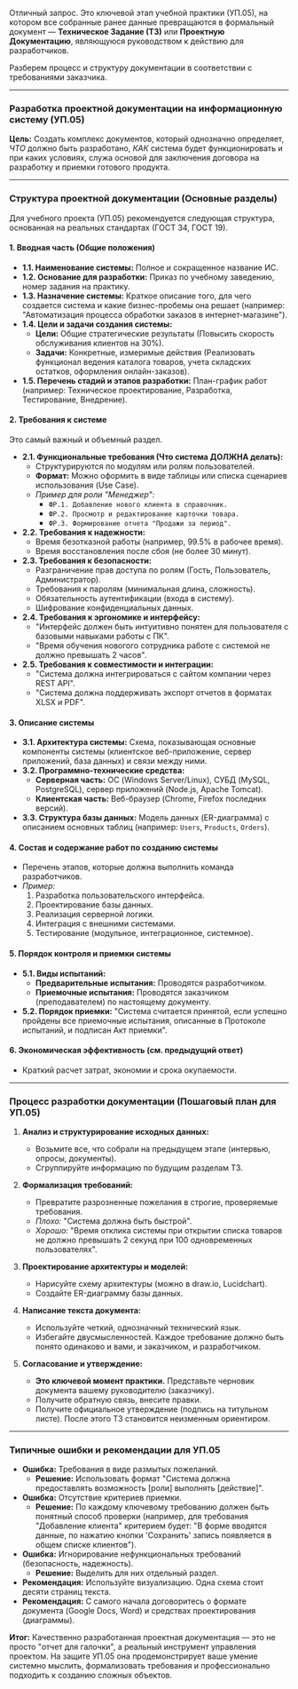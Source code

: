 Отличный запрос. Это ключевой этап учебной практики (УП.05), на котором все собранные ранее данные превращаются в формальный документ — **Техническое Задание (ТЗ)** или **Проектную Документацию**, являющуюся руководством к действию для разработчиков.

Разберем процесс и структуру документации в соответствии с требованиями заказчика.

---

### **Разработка проектной документации на информационную систему (УП.05)**

**Цель:** Создать комплекс документов, который однозначно определяет, *ЧТО* должно быть разработано, *КАК* система будет функционировать и при каких условиях, служа основой для заключения договора на разработку и приемки готового продукта.

---

### **Структура проектной документации (Основные разделы)**

Для учебного проекта (УП.05) рекомендуется следующая структура, основанная на реальных стандартах (ГОСТ 34, ГОСТ 19).

#### **1. Вводная часть (Общие положения)**

*   **1.1. Наименование системы:** Полное и сокращенное название ИС.
*   **1.2. Основание для разработки:** Приказ по учебному заведению, номер задания на практику.
*   **1.3. Назначение системы:** Краткое описание того, для чего создается система и какие бизнес-пробемы она решает (например: "Автоматизация процесса обработки заказов в интернет-магазине").
*   **1.4. Цели и задачи создания системы:**
    *   **Цели:** Общие стратегические результаты (Повысить скорость обслуживания клиентов на 30%).
    *   **Задачи:** Конкретные, измеримые действия (Реализовать функционал ведения каталога товаров, учета складских остатков, оформления онлайн-заказов).
*   **1.5. Перечень стадий и этапов разработки:** План-график работ (например: Техническое проектирование, Разработка, Тестирование, Внедрение).

#### **2. Требования к системе**

Это самый важный и объемный раздел.

*   **2.1. Функциональные требования (Что система ДОЛЖНА делать):**
    *   Структурируются по модулям или ролям пользователей.
    *   **Формат:** Можно оформить в виде таблицы или списка сценариев использования (Use Case).
    *   *Пример для роли "Менеджер":*
        *   `ФР.1. Добавление нового клиента в справочник.`
        *   `ФР.2. Просмотр и редактирование карточки товара.`
        *   `ФР.3. Формирование отчета "Продажи за период".`
*   **2.2. Требования к надежности:**
    *   Время безотказной работы (например, 99.5% в рабочее время).
    *   Время восстановления после сбоя (не более 30 минут).
*   **2.3. Требования к безопасности:**
    *   Разграничение прав доступа по ролям (Гость, Пользователь, Администратор).
    *   Требования к паролям (минимальная длина, сложность).
    *   Обязательность аутентификации (входа в систему).
    *   Шифрование конфиденциальных данных.
*   **2.4. Требования к эргономике и интерфейсу:**
    *   "Интерфейс должен быть интуитивно понятен для пользователя с базовыми навыками работы с ПК".
    *   "Время обучения новогого сотрудника работе с системой не должно превышать 2 часов".
*   **2.5. Требования к совместимости и интеграции:**
    *   "Система должна интегрироваться с сайтом компании через REST API".
    *   "Система должна поддерживать экспорт отчетов в форматах XLSX и PDF".

#### **3. Описание системы**

*   **3.1. Архитектура системы:** Схема, показывающая основные компоненты системы (клиентское веб-приложение, сервер приложений, база данных) и связи между ними.
*   **3.2. Программно-технические средства:**
    *   **Серверная часть:** ОС (Windows Server/Linux), СУБД (MySQL, PostgreSQL), сервер приложений (Node.js, Apache Tomcat).
    *   **Клиентская часть:** Веб-браузер (Chrome, Firefox последних версий).
*   **3.3. Структура базы данных:** Модель данных (ER-диаграмма) с описанием основных таблиц (например: `Users`, `Products`, `Orders`).

#### **4. Состав и содержание работ по созданию системы**

*   Перечень этапов, которые должна выполнить команда разработчиков.
*   *Пример:*
    1.  Разработка пользовательского интерфейса.
    2.  Проектирование базы данных.
    3.  Реализация серверной логики.
    4.  Интеграция с внешними системами.
    5.  Тестирование (модульное, интеграционное, системное).

#### **5. Порядок контроля и приемки системы**

*   **5.1. Виды испытаний:**
    *   **Предварительные испытания:** Проводятся разработчиком.
    *   **Приемочные испытания:** Проводятся заказчиком (преподавателем) по настоящему документу.
*   **5.2. Порядок приемки:** "Система считается принятой, если успешно пройдены все приемочные испытания, описанные в Протоколе испытаний, и подписан Акт приемки".

#### **6. Экономическая эффективность (см. предыдущий ответ)**

*   Краткий расчет затрат, экономии и срока окупаемости.

---

### **Процесс разработки документации (Пошаговый план для УП.05)**

1.  **Анализ и структурирование исходных данных:**
    *   Возьмите все, что собрали на предыдущем этапе (интервью, опросы, документы).
    *   Сгруппируйте информацию по будущим разделам ТЗ.

2.  **Формализация требований:**
    *   Превратите разрозненные пожелания в строгие, проверяемые требования.
    *   *Плохо:* "Система должна быть быстрой".
    *   *Хорошо:* "Время отклика системы при открытии списка товаров не должно превышать 2 секунд при 100 одновременных пользователях".

3.  **Проектирование архитектуры и моделей:**
    *   Нарисуйте схему архитектуры (можно в draw.io, Lucidchart).
    *   Создайте ER-диаграмму базы данных.

4.  **Написание текста документа:**
    *   Используйте четкий, однозначный технический язык.
    *   Избегайте двусмысленностей. Каждое требование должно быть понято одинаково и вами, и заказчиком, и разработчиком.

5.  **Согласование и утверждение:**
    *   **Это ключевой момент практики.** Представьте черновик документа вашему руководителю (заказчику).
    *   Получите обратную связь, внесите правки.
    *   Получите официальное утверждение (подпись на титульном листе). После этого ТЗ становится неизменным ориентиром.

---

### **Типичные ошибки и рекомендации для УП.05**

*   **Ошибка:** Требования в виде размытых пожеланий.
    *   **Решение:** Использовать формат "Система должна предоставлять возможность [роли] выполнять [действие]".
*   **Ошибка:** Отсутствие критериев приемки.
    *   **Решение:** По каждому ключевому требованию должен быть понятный способ проверки (например, для требования "Добавление клиента" критерием будет: "В форме вводятся данные, по нажатию кнопки 'Сохранить' запись появляется в общем списке клиентов").
*   **Ошибка:** Игнорирование нефункциональных требований (безопасность, надежность).
    *   **Решение:** Выделить для них отдельный раздел.
*   **Рекомендация:** Используйте визуализацию. Одна схема стоит десяти страниц текста.
*   **Рекомендация:** С самого начала договоритесь о формате документа (Google Docs, Word) и средствах проектирования (диаграммы).

**Итог:** Качественно разработанная проектная документация — это не просто "отчет для галочки", а реальный инструмент управления проектом. На защите УП.05 она продемонстрирует ваше умение системно мыслить, формализовать требования и профессионально подходить к созданию сложных объектов.
